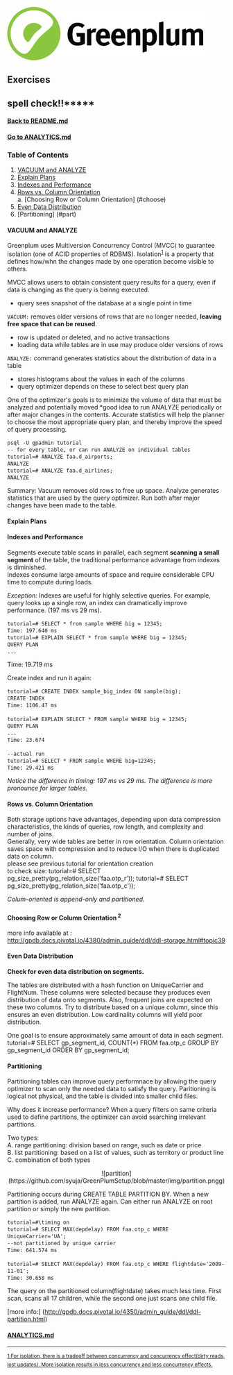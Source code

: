 ![Greenplum](https://github.com/syuja/GreenPlumSetup/blob/master/img/greenplum-logo.png)  

## Exercises  

## spell check!!*****

#### [Back to README.md](../README.md)
#### [Go to ANALYTICS.md](./ANALYTICS.md)

### Table of Contents
  1. [VACUUM and ANALYZE](#vac)
  2. [Explain Plans](#expl)
  3. [Indexes and Performance](#ind)
  4. [Rows vs. Column Orientation](#row)  
     a. [Choosing Row or Column Orientation] (#choose)
  5. [Even Data Distribution](#even)
  6. [Partitioning] (#part)

<a id="vac"></a>
#### VACUUM and ANALYZE
Greenplum uses Multiversion Concurrency Control (MVCC) to guarantee isolation (one of ACID properties of RDBMS).
Isolation<sup><a href="#fn1" id="ref1">1</a></sup> is a property that defines how/whn the changes made by one operation become visible to others.   

MVCC allows users to obtain consistent query results for a query, even if data is changing as the query is beinng executed.
  - query sees snapshot of the database at a single point in time
  
`VACUUM:` removes older versions of rows that are no longer needed, **leaving free space that can be reused**.
  - row is updated or deleted, and no active transactions
  - loading data while tables are in use may produce older versions of rows

`ANALYZE:` command generates statistics about the distribution of data in a table 
  - stores histograms about the values in each of the columns
  - query optimizer depends on these to select best query plan
  
One of the optimizer's goals is to minimize the volume of data that must be analyzed and potentially moved
*good idea to run ANALYZE periodically or after major changes in the contents. Accurate statistics will help the planner to
choose the most appropriate query plan, and thereby improve the speed of query processing.  

```
psql -U gpadmin tutorial  
-- for every table, or can run ANALYZE on individual tables  
tutorial=# ANALYZE faa.d_airports;  
ANALYZE  
tutorial=# ANALYZE faa.d_airlines;  
ANALYZE
```
  
Summary: Vacuum removes old rows to free up space. Analyze generates statistics that are used by the query optimizer. Run both
after major changes have been made to the table.
  
<a id="expl"></a>
#### Explain Plans  

<a id="ind"></a>
#### Indexes and Performance 
Segments execute table scans in parallel, each segment **scanning a small segment** of the table, 
the traditional performance advantage from indexes is diminished.  
Indexes consume large amounts of space and require considerable CPU time to compute during loads.  

_Exception:_ Indexes are useful for highly selective queries. For example, query looks up a single
row, an index can dramatically improve performance. (197 ms vs 29 ms).  
    
    tutorial=# SELECT * from sample WHERE big = 12345;
    Time: 197.640 ms
    tutorial=# EXPLAIN SELECT * from sample WHERE big = 12345;
    QUERY PLAN
    ...  
   Time: 19.719 ms  
    

Create index and run it again:  
    
    tutorial=# CREATE INDEX sample_big_index ON sample(big);
    CREATE INDEX
    Time: 1106.47 ms  
    
    tutorial=# EXPLAIN SELECT * FROM sample WHERE big = 12345;
    QUERY PLAN
    ...
    Time: 23.674
    
    --actual run
    tutorial=# SELECT * FROM sample WHERE big=12345;
    Time: 29.421 ms  
    

_Notice the difference in timing: 197 ms vs 29 ms. The difference is more pronounce for larger
tables._


<a id="row"></a>
#### Rows vs. Column Orientation  
Both storage options have advantages, depending upon data compression characteristics, 
the kinds of queries, row length, and complexity and number of joins.  
Generally, very wide tables are better in row orientation. Column orientation saves space with
compression and to reduce I/O when there is duplicated data on column.  
    please see previous tutorial for orientation creation  
    to check size:
    tutorial=# SELECT pg_size_pretty(pg_relation_size('faa.otp_r'));
    tutorial=# SELECT pg_size_pretty(pg_relation_size('faa.otp_c'));

_Colum-oriented is append-only and partitioned._  

<a id="choose"></a>
#### Choosing Row or Column Orientation<sup> 2 <sup>


more info available at : http://gpdb.docs.pivotal.io/4380/admin_guide/ddl/ddl-storage.html#topic39


<a id="even"></a>
#### Even Data Distribution  
**Check for even data distribution on segments.**  

The tables are distributed with a hash function on UniqueCarrier and FlightNum. These columns 
were selected because they produces even distribution of data onto segments. Also, frequent joins
are expected on these two columns. Try to distribute based on a unique column, since this 
ensures an even distribution. Low cardinality columns will yield poor distribution.  

One goal is to ensure approximately same amount of data in each segment.  
    tutorial=# SELECT gp_segment_id, COUNT(*) FROM faa.otp_c GROUP BY
    gp_segment_id ORDER BY gp_segment_id;


<a id="part"></a>
#### Partitioning  
Partitioning tables can improve query performnace by allowing the query optimizer to scan only
the needed data to satisfy the query. Paritioning is logical not physical, and the table is divided
into smaller child files.  

Why does it increase performance? When a query filters on same criteria used to define partitions, the 
optimizer can avoid searching irrelevant partitions.  

Two types:  
  A. range partitioning: division based on range, such as date or price  
  B. list partitioning: based on a list of values, such as territory or product line  
  C. combination of both types  
  
  <p align = "center">
![partition] (https://github.com/syuja/GreenPlumSetup/blob/master/img/partition.pngg)
  </p>

Partitioning occurs during CREATE TABLE PARTITION BY. When a new partition is added, run ANALYZE
again. Can either run ANALYZE on root partition or simply the new partition.  

    
    tutorial=#\timing on
    tutorial=# SELECT MAX(depdelay) FROM faa.otp_c WHERE UniqueCarrier='UA';
    --not partitioned by unique carrier
    Time: 641.574 ms
    
    tutorial=# SELECT MAX(depdelay) FROM faa.otp_c WHERE flightdate='2009-11-01';
    Time: 30.658 ms
      

The query on the partitioned column(flightdate) takes much less time. First scan, scans all
17 children, while the second one just scans one child file.  

[more info:] (http://gpdb.docs.pivotal.io/4350/admin_guide/ddl/ddl-partition.html)  


#### [ANALYTICS.md](./ANALYTICS.md)
---
<sup id="fn1"><a href="#ref1" title="jump back">1:For isolation, there is a tradeoff between concurrency and concurrency effect(dirty reads, lost updates). More isolation results in
less concurrency and less concurrency effects.</a></sup> 
  
  
